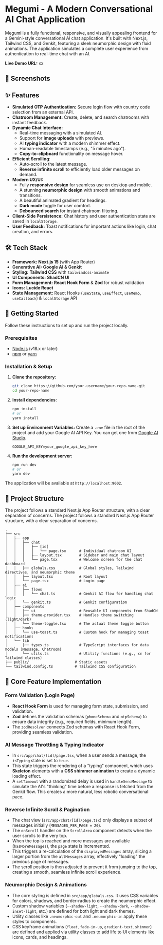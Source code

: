 # Megumi - A Modern Conversational AI Chat Application

Megumi is a fully functional, responsive, and visually appealing frontend for a Gemini-style conversational AI chat application. It's built with Next.js, Tailwind CSS, and Genkit, featuring a sleek neumorphic design with fluid animations. The application simulates a complete user experience from authentication to real-time chat with an AI.

**Live Demo URL:** xx

## 📸 Screenshots

## ✨ Features

- **Simulated OTP Authentication:** Secure login flow with country code selection from an external API.
- **Chatroom Management:** Create, delete, and search chatrooms with instant feedback.
- **Dynamic Chat Interface:**
    - Real-time messaging with a simulated AI.
    - Support for **image uploads** with previews.
    - AI **typing indicator** with a modern shimmer effect.
    - Human-readable timestamps (e.g., "5 minutes ago").
    - **Copy-to-clipboard** functionality on message hover.
- **Efficient Scrolling:**
    - Auto-scroll to the latest message.
    - **Reverse infinite scroll** to efficiently load older messages on demand.
- **Modern UX/UI:**
    - Fully **responsive design** for seamless use on desktop and mobile.
    - A stunning **neumorphic design** with smooth animations and transitions.
    - A beautiful animated gradient for headings.
    - **Dark mode** toggle for user comfort.
    - **Debounced search** for instant chatroom filtering.
- **Client-Side Persistence:** Chat history and user authentication state are saved in `localStorage`.
- **User Feedback:** Toast notifications for important actions like login, chat creation, and errors.


## 🛠️ Tech Stack

- **Framework:** **Next.js 15** (with App Router)
- **Generative AI:** **Google AI & Genkit**
- **Styling:** **Tailwind CSS** with `tailwindcss-animate`
- **UI Components:** **ShadCN UI**
- **Form Management:** **React Hook Form** & **Zod** for robust validation
- **Icons:** **Lucide React**
- **State Management:** React Hooks (`useState`, `useEffect`, `useMemo`, `useCallback`) & `localStorage` API


## 🚀 Getting Started

Follow these instructions to set up and run the project locally.

### Prerequisites

- [Node.js](https://nodejs.org/en/) (v18.x or later)
- [npm](https://www.npmjs.com/) or [yarn](https://yarnpkg.com/)

### Installation & Setup

1. **Clone the repository:**
   ```bash
   git clone https://github.com/your-username/your-repo-name.git
   cd your-repo-name
   ```

2. **Install dependencies:**
   ```bash
   npm install
   # or
   yarn install
   ```
   
3. **Set up Environment Variables:**
   Create a `.env` file in the root of the project and add your Google AI API Key. You can get one from [Google AI Studio](https://aistudio.google.com/app/apikey).
   ```
   GOOGLE_API_KEY=your_google_api_key_here
   ```

4. **Run the development server:**
   ```bash
   npm run dev
   # or
   yarn dev
   ```

The application will be available at `http://localhost:9002`.

## 📁 Project Structure
The project follows a standard Next.js App Router structure, with a clear separation of concerns.
The project follows a standard Next.js App Router structure, with a clear separation of concerns.

```
.
├── src
│   ├── app
│   │   ├── chat
│   │   │   ├── [id]
│   │   │   │   └── page.tsx      # Individual chatroom UI
│   │   │   ├── layout.tsx        # Sidebar and main chat layout
│   │   │   └── page.tsx          # Welcome screen for the chat dashboard
│   │   ├── globals.css           # Global styles, Tailwind directives, and neumorphic theme
│   │   ├── layout.tsx            # Root layout
│   │   └── page.tsx              # Login page
│   ├── ai
│   │   ├── flows
│   │   │   └── chat.ts           # Genkit AI flow for handling chat logic
│   │   └── genkit.ts             # Genkit configuration
│   ├── components
│   │   ├── ui                    # Reusable UI components from ShadCN
│   │   ├── theme-provider.tsx    # Handles theme switching (light/dark)
│   │   └── theme-toggle.tsx      # The actual theme toggle button
│   ├── hooks
│   │   └── use-toast.ts          # Custom hook for managing toast notifications
│   └── lib
│       ├── types.ts              # TypeScript interfaces for data models (Message, Chatroom)
│       └── utils.ts              # Utility functions (e.g., cn for Tailwind classes)
├── public/                     # Static assets
└── tailwind.config.ts          # Tailwind CSS configuration
```

## 🧠 Core Feature Implementation

### Form Validation (Login Page)

- **React Hook Form** is used for managing form state, submission, and validation.
- **Zod** defines the validation schemas (`phoneSchema` and `otpSchema`) to ensure data integrity (e.g., required fields, minimum length).
- The `zodResolver` connects Zod schemas with React Hook Form, providing seamless validation.

### AI Message Throttling & Typing Indicator

- In `src/app/chat/[id]/page.tsx`, when a user sends a message, the `isTyping` state is set to `true`.
- This state triggers the rendering of a "typing" component, which uses **Skeleton** elements with a **CSS shimmer animation** to create a dynamic loading effect.
- A `setTimeout` with a randomized delay is used in `handleSendMessage` to simulate the AI's "thinking" time before a response is fetched from the Genkit flow. This creates a more natural, less robotic conversational pace.

### Reverse Infinite Scroll & Pagination

- The chat view (`src/app/chat/[id]/page.tsx`) only displays a subset of messages initially (`MESSAGES_PER_PAGE = 20`).
- The `onScroll` handler on the `ScrollArea` component detects when the user scrolls to the very top.
- When the top is reached and more messages are available (`hasMoreMessages`), the `page` state is incremented.
- This triggers a re-calculation of the `displayedMessages` array, slicing a larger portion from the `allMessages` array, effectively "loading" the previous page of messages.
- The scroll position is then adjusted to prevent it from jumping to the top, creating a smooth, seamless infinite scroll experience.

### Neumorphic Design & Animations

- The core styling is defined in `src/app/globals.css`. It uses CSS variables for colors, shadows, and border-radius to create the neumorphic effect.
- Custom shadow variables (`--shadow-light`, `--shadow-dark`, `--shadow-inset-light`, etc.) are defined for both light and dark themes.
- Utility classes like `.neumorphic-out` and `.neumorphic-in` apply these styles to components.
- CSS keyframe animations (`float`, `fade-in-up`, `gradient-text`, `shimmer`) are defined and applied via utility classes to add life to UI elements like icons, cards, and headings.
```